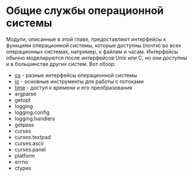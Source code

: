 # Общие службы операционной системы

Модули, описанные в этой главе, предоставляют интерфейсы к функциям операционной системы, которые доступны \(почти\) во всех операционных системах, например, к файлам и часам. Интерфейсы обычно моделируются после интерфейсов Unix или C, но они доступны и в большинстве других систем. Вот обзор:

* [os](os/) - разные интерфейсы операционной системы
* [io](io/) - основные инструменты для работы с потоками
* [time](time.md) - доступ к времени и его преобразования
* argparse
* getopt
* logging
* logging.config
* logging.handlers
* getpass
* curses
* curses.textpad
* curses.ascii
* curses.panel
* platform
* errno
* ctypes

